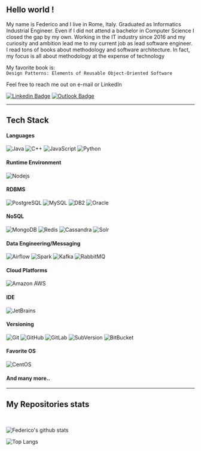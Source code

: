 ## Hello world !

My name is Federico and I live in Rome, Italy. Graduated as Informatics Industrial Engineer. 
Even if I did not attend a bachelor in Computer Science I closed the gap by my own. 
Working in the IT industry since 2016 and my curiosity and ambition lead me to my current
job as lead software engineer. I read tons of books about methodology and software architecture. 
In fact, my focus is all about methodology at the expense of technology 

My favorite book is:  
`Design Patterns: Elements of Reusable Object-Oriented Software`

Feel free to reach me out on e-mail or LinkedIn

[![Linkedin Badge](https://img.shields.io/badge/-Federico%20Serini-0077B5?style=flat&logo=Linkedin&logoColor=white&link=https://www.linkedin.com/in/federico-serini-0a5013122/)](https://www.linkedin.com/in/federico-serini-0a5013122/)
[![Outlook Badge](https://img.shields.io/badge/-fede.serini95@live.it-0078D4?style=flat&logo=microsoft-outlook&logoColor=white&link=mailto:fede.serini95@live.it)](mailto:fede.serini95@live.it)

---

## Tech Stack


#### Languages 

![Java](https://img.shields.io/badge/-java-007396?style=for-the-badge&logo=java)
![C++](https://img.shields.io/badge/-C++-00599C?style=for-the-badge&logo=c)
![JavaScript](https://img.shields.io/badge/-JavaScript-F7DF1E?style=for-the-badge&logo=javascript&logoColor=black)
![Python](https://img.shields.io/badge/-Python-3776AB?style=for-the-badge&logo=Python&logoColor=white)

#### Runtime Environment

![Nodejs](https://img.shields.io/badge/-Nodejs-339933?style=for-the-badge&logo=Node.js&logoColor=white)


#### RDBMS

![PostgreSQL](https://img.shields.io/badge/-PostgreSQL-336791?style=for-the-badge&logo=postgresql)
![MySQL](https://img.shields.io/badge/-MySQL-4479A1?style=for-the-badge&logo=mysql&logoColor=white)
![DB2](https://img.shields.io/badge/-DB2-054ADA?style=for-the-badge&logo=ibm&logoColor=white)
![Oracle](https://img.shields.io/badge/-Oracle-F80000?style=for-the-badge&logo=Oracle&logoColor=white)


#### NoSQL

![MongoDB](https://img.shields.io/badge/-MongoDB-47A248?style=for-the-badge&logo=mongodb&logoColor=white)
![Redis](https://img.shields.io/badge/-Redis-DC382D?style=for-the-badge&logo=Redis&logoColor=white)
![Cassandra](https://img.shields.io/badge/-Cassandra-1287B1?style=for-the-badge&logo=apache-cassandra&logoColor=white)
![Solr](https://img.shields.io/badge/-Solr-D9411E?style=for-the-badge&logo=apache-solr&logoColor=white)


#### Data Engineering/Messaging

![Airflow](https://img.shields.io/badge/-Airflow-007A88?style=for-the-badge&logo=apache-airflow&logoColor=white)
![Spark](https://img.shields.io/badge/-Spark-E25A1C?style=for-the-badge&logo=apache-spark&logoColor=white)
![Kafka](https://img.shields.io/badge/-Kafka-000000?style=for-the-badge&logo=apache-kafka&logoColor=white)
![RabbitMQ](https://img.shields.io/badge/-RabbitMQ-FF6600?style=for-the-badge&logo=rabbitmq&logoColor=white)


#### Cloud Platforms

![Amazon AWS](https://img.shields.io/badge/Amazon%20AWS-232F3E?style=for-the-badge&logo=amazon-aws)


#### IDE

![JetBrains](https://img.shields.io/badge/-JetBrains-black?style=for-the-badge&logo=jetbrains)


#### Versioning

![Git](https://img.shields.io/badge/-Git-F05032?style=for-the-badge&logo=git&logoColor=white)
![GitHub](https://img.shields.io/badge/-GitHub-181717?style=for-the-badge&logo=github)
![GitLab](https://img.shields.io/badge/-GitLab-FCA121?style=for-the-badge&logo=gitlab)
![SubVersion](https://img.shields.io/badge/-SubVersion-809CC9?style=for-the-badge&logo=subversion&logoColor=white)
![BitBucket](https://img.shields.io/badge/-BitBucket-0052CC?style=for-the-badge&logo=bitbucket)

#### Favorite OS
![CentOS](https://img.shields.io/badge/-CentOS-262577?style=for-the-badge&logo=centos)

#### And many more..

---

## My Repositories stats
<br>

![Federico's github stats](https://github-readme-stats.vercel.app/api?username=FedericoSerini&count_private=true&show_icons=true&theme=cobalt&include_all_commits=true)  

![Top Langs](https://github-readme-stats.vercel.app/api/top-langs/?username=FedericoSerini&theme=cobalt&langs_count=10)
